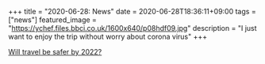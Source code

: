 +++
title =  "2020-06-28: News"
date = 2020-06-28T18:36:11+09:00
tags = ["news"]
featured_image = "https://ychef.files.bbci.co.uk/1600x640/p08hdf09.jpg"
description = "I just want to enjoy the trip without worry about corona virus"
+++

[Will travel be safer by 2022?](http://www.bbc.com/travel/story/20200621-will-travel-be-safer-by-2022)
